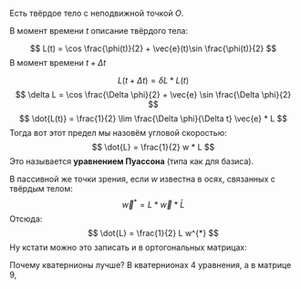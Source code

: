 Есть твёрдое тело с неподвижной точкой $O$.

В момент времени $t$ описание твёрдого тела:

$$
L(t) = \cos \frac{\phi(t)}{2} + \vec{e}(t)\sin \frac{\phi(t)}{2}
$$
В момент времени $t + \Delta t$

$$
L(t + \Delta t) = \delta L * L(t)
$$
$$
\delta L = \cos \frac{\Delta \phi}{2} + \vec{e} \sin \frac{\Delta \phi}{2}
$$
$$
\dot{L(t)} = \frac{1}{2} \lim \frac{\Delta \phi}{\Delta t} \vec{e} * L 
$$
Тогда вот этот предел мы назовём угловой скоростью:
$$
\dot{L} = \frac{1}{2} w * L
$$
Это называется **уравнением Пуассона** (типа как для базиса).

В пассивной же точки зрения, если $w$ известна в осях, связанных с твёрдым телом:
$$
\vec{w}^{*} = L * \vec{w} * \bar{L}
$$
Отсюда:
$$
\dot{L} = \frac{1}{2} L w^{*}
$$
Ну кстати можно это записать и в ортогональных матрицах:

Почему кватернионы лучше? В кватернионах 4 уравнения, а в матрице 9, 
